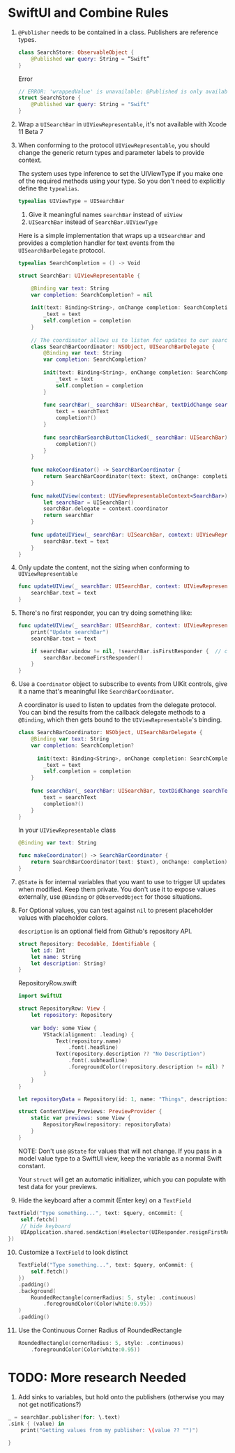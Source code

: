 # SwiftUI and Combine Rules

1. `@Publisher` needs to be contained in a class. Publishers are reference types.

	```swift
	class SearchStore: ObservableObject {
	    @Published var query: String = “Swift”
	}
	
	```
	
	Error
	
	```swift
	// ERROR: 'wrappedValue' is unavailable: @Published is only available on properties of classes
	struct SearchStore {
	    @Published var query: String = "Swift"
	}
	```


2. Wrap a `UISearchBar` in `UIViewRepresentable`, it's not available with Xcode 11 Beta 7

3. When conforming to the protocol `UIViewRepresentable`, you should change the generic return types and parameter labels to provide context.

	The system uses type inference to set the UIViewType if you make one of the required methods using your type. So you don't need to explicitly define the `typealias`.


	```swift
	typealias UIViewType = UISearchBar
	```

	 1. Give it meaningful names `searchBar` instead of `uiView`
	 2. `UISearchBar` instead of `SearchBar.UIViewType`

	Here is a simple implementation that wraps up a `UISearchBar` and provides a completion handler for text events from the `UISearchBarDelegate` protocol.

	```swift
	typealias SearchCompletion = () -> Void
	
	struct SearchBar: UIViewRepresentable {
	
	    @Binding var text: String
	    var completion: SearchCompletion? = nil
	    
	    init(text: Binding<String>, onChange completion: SearchCompletion? = nil) {
	        _text = text
	        self.completion = completion
	    }
	    
	    // The coordinator allows us to listen for updates to our searchbar
	    class SearchBarCoordinator: NSObject, UISearchBarDelegate {
	        @Binding var text: String
	        var completion: SearchCompletion?
	        
	        init(text: Binding<String>, onChange completion: SearchCompletion? = nil) {
	            _text = text
	            self.completion = completion
	        }
	        
	        func searchBar(_ searchBar: UISearchBar, textDidChange searchText: String) {
	            text = searchText
	            completion?()
	        }
	        
	        func searchBarSearchButtonClicked(_ searchBar: UISearchBar) {
	            completion?()
	        }
	    }
	    
	    func makeCoordinator() -> SearchBarCoordinator {
	        return SearchBarCoordinator(text: $text, onChange: completion)
	    }
	    
	    func makeUIView(context: UIViewRepresentableContext<SearchBar>) -> UISearchBar {
	        let searchBar = UISearchBar()
	        searchBar.delegate = context.coordinator
	        return searchBar
	    }
	    
	    func updateUIView(_ searchBar: UISearchBar, context: UIViewRepresentableContext<SearchBar>) {
	        searchBar.text = text
	    }
	}
	```

4. Only update the content, not the sizing when conforming to `UIViewRepresentable`

	```swift
	func updateUIView(_ searchBar: UISearchBar, context: UIViewRepresentableContext<SearchBar>) {
	    searchBar.text = text
	}
	```

5. There's no first responder, you can try doing something like:

	```swift
	func updateUIView(_ searchBar: UISearchBar, context: UIViewRepresentableContext<SearchBar>) {
	    print("Update searchBar")
	    searchBar.text = text
	
	    if searchBar.window != nil, !searchBar.isFirstResponder {  // checking window prevents crash in a sheet before in view hierarchy
	        searchBar.becomeFirstResponder()
	    }
	}
	```

6. Use a `Coordinator` object to subscribe to events from UIKit controls, give it a name that's meaningful like `SearchBarCoordinator`.


	 A coordinator is used to listen to updates from the delegate protocol. You can bind the results from the callback delegate methods to a `@Binding`, which then gets bound to the `UIViewRepresentable`'s binding.
	

	```swift
	class SearchBarCoordinator: NSObject, UISearchBarDelegate {
	    @Binding var text: String
	    var completion: SearchCompletion?
	    
	      init(text: Binding<String>, onChange completion: SearchCompletion? = nil) {
	        _text = text
	        self.completion = completion
	    }
	    
	    func searchBar(_ searchBar: UISearchBar, textDidChange searchText: String) {
	        text = searchText
	        completion?()
	    }
	}
	```

	In your `UIViewRepresentable` class
	
	```swift
	@Binding var text: String

	func makeCoordinator() -> SearchBarCoordinator {
	    return SearchBarCoordinator(text: $text), onChange: completion)
	}
	```


7. `@State` is for internal variables that you want to use to trigger UI updates when modified. Keep them private. You don't use it to expose values externally, use `@Binding` or `@ObservedObject` for those situations.

8. For Optional values, you can test against `nil`  to present placeholder values with placeholder colors.

	`description` is an optional field from Github's repository API.
	
	```swift
	struct Repository: Decodable, Identifiable {
	    let id: Int
	    let name: String
	    let description: String?
	}
	```

	RepositoryRow.swift

	```swift
	import SwiftUI
	
	struct RepositoryRow: View {
	    let repository: Repository
	    
	    var body: some View {
	        VStack(alignment: .leading) {
	            Text(repository.name)
	                .font(.headline)
	            Text(repository.description ?? "No Description")
	                .font(.subheadline)
	                .foregroundColor((repository.description != nil) ? .black : Color(UIColor.systemGray))
	        }
	    }
	}
	
	let repositoryData = Repository(id: 1, name: "Things", description: "A Todo app")
	
	struct ContentView_Previews: PreviewProvider {
	    static var previews: some View {
	        RepositoryRow(repository: repositoryData)
	    }
	}
	```
	
	NOTE: Don't use `@State`  for values that will not change. If you pass in a model value type to a SwiftUI view, keep the variable as a normal Swift constant.

	Your `struct` will get an automatic initializer, which you can populate with test data for your previews.

9. Hide the keyboard after a commit (Enter key) on a `TextField`

```swift
TextField("Type something...", text: $query, onCommit: {
    self.fetch()
    // hide keyboard
    UIApplication.shared.sendAction(#selector(UIResponder.resignFirstResponder), to:nil, from:nil, for:nil)
})
```

10. Customize a `TextField` to look distinct

	```swift
	TextField("Type something...", text: $query, onCommit: {
	    self.fetch()
	})
	.padding()
	.background(
	    RoundedRectangle(cornerRadius: 5, style: .continuous)
	        .foregroundColor(Color(white:0.95))
	)
	.padding()
	```

11. Use the Continuous Corner Radius of RoundedRectangle

	```swift
	RoundedRectangle(cornerRadius: 5, style: .continuous)
		.foregroundColor(Color(white:0.95))
	```



# TODO: More research Needed

1. Add sinks to variables, but hold onto the publishers (otherwise you may not get notifications?)

```swift
_ = searchBar.publisher(for: \.text)
.sink { (value) in
    print("Getting values from my publisher: \(value ?? "")")
    
}
```